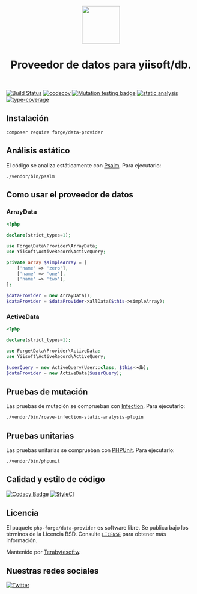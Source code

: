 <p align="center">
    <a href="https://github.com/php-forge/data-provider" target="_blank">
        <img src="https://avatars.githubusercontent.com/u/103309199?s=400&u=ca3561c692f53ed7eb290d3bb226a2828741606f&v=4" height="100px">
    </a>
    <h1 align="center">Proveedor de datos para yiisoft/db.</h1>
    <br>
</p>

[![Build Status](https://github.com/php-forge/data-provider/workflows/build/badge.svg)](https://github.com/php-forge/data-provider/actions?query=workflow%3Abuild)
[![codecov](https://codecov.io/gh/php-forge/data-provider/branch/main/graph/badge.svg?token=KB6T5KMGED)](https://codecov.io/gh/php-forge/data-provider)
[![Mutation testing badge](https://img.shields.io/endpoint?style=flat&url=https%3A%2F%2Fbadge-api.stryker-mutator.io%2Fgithub.com%2Fphp-forge%2Ftemplate%2Fmain)](https://dashboard.stryker-mutator.io/reports/github.com/php-forge/data-provider/main)
[![static analysis](https://github.com/php-forge/data-provider/workflows/static%20analysis/badge.svg)](https://github.com/php-forge/data-provider/actions?query=workflow%3A%22static+analysis%22)
[![type-coverage](https://shepherd.dev/github/php-forge/data-provider/coverage.svg)](https://shepherd.dev/github/php-forge/data-provider)

## Instalación

```shell
composer require forge/data-provider
```

## Análisis estático

El código se analiza estáticamente con [Psalm](https://psalm.dev/docs). Para ejecutarlo:

```shell
./vendor/bin/psalm
```

## Como usar el proveedor de datos

### ArrayData

```php
<?php

declare(strict_types=1);

use Forge\Data\Provider\ArrayData;
use Yiisoft\ActiveRecord\ActiveQuery;

private array $simpleArray = [
    ['name' => 'zero'],
    ['name' => 'one'],
    ['name' => 'two'],
];

$dataProvider = new ArrayData();
$dataProvider = $dataProvider->allData($this->simpleArray);
```

### ActiveData

```php
<?php

declare(strict_types=1);

use Forge\Data\Provider\ActiveData;
use Yiisoft\ActiveRecord\ActiveQuery;

$userQuery = new ActiveQuery(User::class, $this->db);
$dataProvider = new ActiveData($userQuery);
```


## Pruebas de mutación

Las pruebas de mutación se comprueban con [Infection](https://infection.github.io/). Para ejecutarlo:

```shell
./vendor/bin/roave-infection-static-analysis-plugin
```

## Pruebas unitarias

Las pruebas unitarias se comprueban con [PHPUnit](https://phpunit.de/). Para ejecutarlo:

```shell
./vendor/bin/phpunit
```

## Calidad y estilo de código

[![Codacy Badge](https://app.codacy.com/project/badge/Grade/54109a976d414636883dff0993fc96b6)](https://www.codacy.com/gh/php-forge/data-provider/dashboard?utm_source=github.com&amp;utm_medium=referral&amp;utm_content=php-forge/data-provider&amp;utm_campaign=Badge_Grade)
[![StyleCI](https://github.styleci.io/repos/518593668/shield?branch=main)](https://github.styleci.io/repos/518593668/shield?branch=main)

## Licencia

El paquete `php-forge/data-provider` es software libre. Se publica bajo los términos de la Licencia BSD.
Consulte [`LICENSE`](./LICENSE.md) para obtener más información.

Mantenido por [Terabytesoftw](https://github.com/terabytesoftw).

## Nuestras redes sociales

[![Twitter](https://img.shields.io/badge/twitter-follow-1DA1F2?logo=twitter&logoColor=1DA1F2&labelColor=555555?style=flat)](https://twitter.com/PhpForge)
